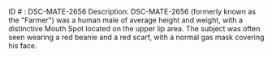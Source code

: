 ID # : DSC-MATE-2656
Description: DSC-MATE-2656 (formerly known as the "Farmer") was a human male of average height and weight, with a distinctive Mouth Spot located on the upper lip area. The subject was often seen wearing a red beanie and a red scarf, with a normal gas mask covering his face.